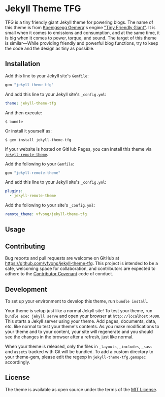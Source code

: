 # Jekyll Theme TFG

TFG is a tiny friendly giant Jekyll theme for powering blogs. The name of this theme is from [Koenigsegg Gemera](https://www.koenigsegg.com/gemera/)'s engine ["Tiny Friendly Giant"](https://www.koenigsegg.com/gemera/tiny-friendly-giant-engine/). It is small when it comes to emissions and consumption, and at the same time, it is big when it comes to power, torque, and sound. The target of this theme is similar—While providing friendly and powerful blog functions, try to keep the code and the design as tiny as possible.

## Installation

Add this line to your Jekyll site's `Gemfile`:

```ruby
gem "jekyll-theme-tfg"
```

And add this line to your Jekyll site's `_config.yml`:

```yaml
theme: jekyll-theme-tfg
```

And then execute:

    $ bundle

Or install it yourself as:

    $ gem install jekyll-theme-tfg

If your website is hosted on GitHub Pages, you can install this theme via [`jekyll-remote-theme`](https://github.com/benbalter/jekyll-remote-theme).

Add the following to your `Gemfile`:

```ruby
gem "jekyll-remote-theme"
```

And add this line to your Jekyll site's `_config.yml`:

```yml
plugins:
  - jekyll-remote-theme
```

Add the following to your site's `_config.yml`:

```yml
remote_theme: vfvong/jekyll-theme-tfg
```

## Usage

## Contributing

Bug reports and pull requests are welcome on GitHub at https://github.com/vfvong/jekyll-theme-tfg. This project is intended to be a safe, welcoming space for collaboration, and contributors are expected to adhere to the [Contributor Covenant](http://contributor-covenant.org) code of conduct.

## Development

To set up your environment to develop this theme, run `bundle install`.

Your theme is setup just like a normal Jekyll site! To test your theme, run `bundle exec jekyll serve` and open your browser at `http://localhost:4000`. This starts a Jekyll server using your theme. Add pages, documents, data, etc. like normal to test your theme's contents. As you make modifications to your theme and to your content, your site will regenerate and you should see the changes in the browser after a refresh, just like normal.

When your theme is released, only the files in `_layouts`, `_includes`, `_sass` and `assets` tracked with Git will be bundled.
To add a custom directory to your theme-gem, please edit the regexp in `jekyll-theme-tfg.gemspec` accordingly.

## License

The theme is available as open source under the terms of the [MIT License](https://opensource.org/licenses/MIT).
